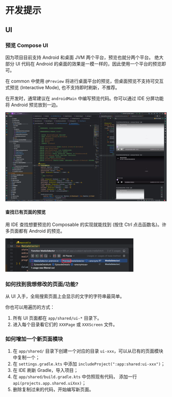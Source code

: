 # 开发提示

## UI

### 预览 Compose UI

因为项目目前支持 Android 和桌面 JVM 两个平台，预览也就分两个平台。
绝大部分 UI 代码在 Android 的桌面的效果是一模一样的，因此使用一个平台的预览即可。

在 common 中使用 `@Preview` 将进行桌面平台的预览，但桌面预览不支持可交互式预览 (Interactive Mode),
也不支持即时刷新，不推荐。

在开发时，通常建议在 `androidMain` 中编写预览代码。你可以通过 IDE 分屏功能将 Android 预览放到一边。

<img width="600" src="images/previewing-compose-ui.png" alt="previewing-compose-ui"/>

#### 查找已有页面的预览

用 IDE 查找想要预览的 Composable 的实现就能找到 (按住 Ctrl 点击函数名)。许多页面都有 Android
的预览。

<img width="400" src="images/find-existing-previews.png" alt="previewing-compose-ui"/>

### 如何找到我想修改的页面/功能?

从 UI 入手，全局搜索页面上会显示的文字的字符串最简单。

你也可以用遍历的方式：

1. 所有 UI 页面都在 `app/shared/ui-*` 目录下。
2. 进入每个目录看它们的 `XXXPage` 或 `XXXScreen` 文件。

### 如何增加一个新页面模块

1. 在 `app/shared/` 目录下创建一个对应的目录 `ui-xxx`，可以从已有的页面模块中复制一个；
2. 在 `settings.gradle.kts` 中添加 `includeProject(":app:shared:ui-xxx")`；
3. 在 IDE 刷新 Gradle，导入项目；
4. 在 `app/shared/build.gradle.kts` 中仿照现有代码，
   添加一行 `api(projects.app.shared.uiXxx)`；
5. 删除复制过来的代码，开始编写新页面。
